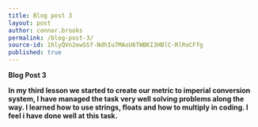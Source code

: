 ```yaml
---
title: Blog post 3
layout: post
author: connor.brooks
permalink: /blog-post-3/
source-id: 1hlyQVn2ewSSf-NdhIu7MAoU6TWBKI3HBlC-RlRoCFfg
published: true
---
```

**Blog Post 3**

**In my third lesson we started to create our metric to imperial conversion system, I have managed the task very well solving problems along the way. I learned how to use strings, floats and how to multiply in coding. I feel i have done well at this task.**

